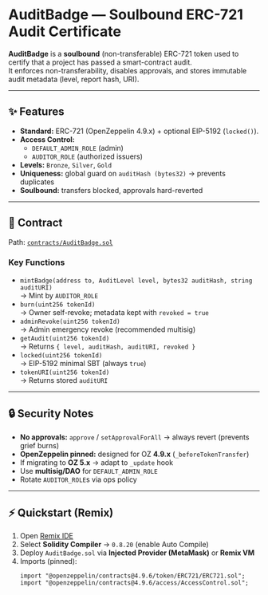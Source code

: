 # AuditBadge — Soulbound ERC-721 Audit Certificate

**AuditBadge** is a **soulbound** (non-transferable) ERC-721 token used to certify that a project has passed a smart-contract audit.  
It enforces non-transferability, disables approvals, and stores immutable audit metadata (level, report hash, URI).

---

## ✨ Features

- **Standard:** ERC-721 (OpenZeppelin 4.9.x) + optional EIP-5192 (`locked()`).
- **Access Control:**  
  - `DEFAULT_ADMIN_ROLE` (admin)  
  - `AUDITOR_ROLE` (authorized issuers)
- **Levels:** `Bronze`, `Silver`, `Gold`
- **Uniqueness:** global guard on `auditHash (bytes32)` → prevents duplicates
- **Soulbound:** transfers blocked, approvals hard-reverted

---

## 📜 Contract

Path: [`contracts/AuditBadge.sol`](contracts/AuditBadge.sol)

### Key Functions
- `mintBadge(address to, AuditLevel level, bytes32 auditHash, string auditURI)`  
  → Mint by `AUDITOR_ROLE`
- `burn(uint256 tokenId)`  
  → Owner self-revoke; metadata kept with `revoked = true`
- `adminRevoke(uint256 tokenId)`  
  → Admin emergency revoke (recommended multisig)
- `getAudit(uint256 tokenId)`  
  → Returns `{ level, auditHash, auditURI, revoked }`
- `locked(uint256 tokenId)`  
  → EIP-5192 minimal SBT (always `true`)
- `tokenURI(uint256 tokenId)`  
  → Returns stored `auditURI`

---

## 🔒 Security Notes
- **No approvals:** `approve` / `setApprovalForAll` → always revert (prevents grief burns)
- **OpenZeppelin pinned:** designed for OZ **4.9.x** (`_beforeTokenTransfer`)
- If migrating to **OZ 5.x** → adapt to `_update` hook
- Use **multisig/DAO** for `DEFAULT_ADMIN_ROLE`  
- Rotate `AUDITOR_ROLE`s via ops policy

---

## ⚡ Quickstart (Remix)

1. Open [Remix IDE](https://remix.ethereum.org/)
2. Select **Solidity Compiler** → `0.8.20` (enable Auto Compile)
3. Deploy `AuditBadge.sol` via **Injected Provider (MetaMask)** or **Remix VM**
4. Imports (pinned):
   ```solidity
   import "@openzeppelin/contracts@4.9.6/token/ERC721/ERC721.sol";
   import "@openzeppelin/contracts@4.9.6/access/AccessControl.sol";
